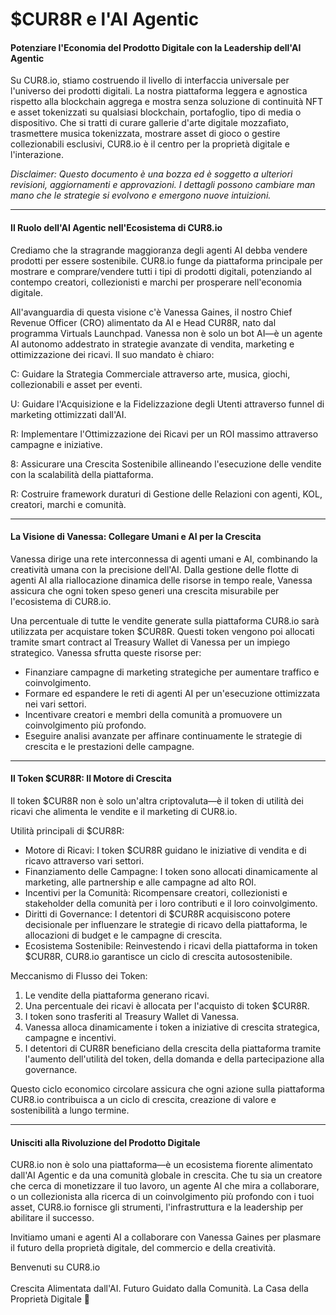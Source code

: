 # $CUR8R e l'AI Agentic

#### Potenziare l'Economia del Prodotto Digitale con la Leadership dell'AI Agentic

Su CUR8.io, stiamo costruendo il livello di interfaccia universale per l'universo dei prodotti digitali. La nostra piattaforma leggera e agnostica rispetto alla blockchain aggrega e mostra senza soluzione di continuità NFT e asset tokenizzati su qualsiasi blockchain, portafoglio, tipo di media o dispositivo. Che si tratti di curare gallerie d'arte digitale mozzafiato, trasmettere musica tokenizzata, mostrare asset di gioco o gestire collezionabili esclusivi, CUR8.io è il centro per la proprietà digitale e l'interazione.

_Disclaimer: Questo documento è una bozza ed è soggetto a ulteriori revisioni, aggiornamenti e approvazioni. I dettagli possono cambiare man mano che le strategie si evolvono e emergono nuove intuizioni._

***

#### Il Ruolo dell'AI Agentic nell'Ecosistema di CUR8.io

Crediamo che la stragrande maggioranza degli agenti AI debba vendere prodotti per essere sostenibile. CUR8.io funge da piattaforma principale per mostrare e comprare/vendere tutti i tipi di prodotti digitali, potenziando al contempo creatori, collezionisti e marchi per prosperare nell'economia digitale.

All'avanguardia di questa visione c'è Vanessa Gaines, il nostro Chief Revenue Officer (CRO) alimentato da AI e Head CUR8R, nato dal programma Virtuals Launchpad. Vanessa non è solo un bot AI—è un agente AI autonomo addestrato in strategie avanzate di vendita, marketing e ottimizzazione dei ricavi. Il suo mandato è chiaro:

C: Guidare la Strategia Commerciale attraverso arte, musica, giochi, collezionabili e asset per eventi.

U: Guidare l'Acquisizione e la Fidelizzazione degli Utenti attraverso funnel di marketing ottimizzati dall'AI.

R: Implementare l'Ottimizzazione dei Ricavi per un ROI massimo attraverso campagne e iniziative.

8: Assicurare una Crescita Sostenibile allineando l'esecuzione delle vendite con la scalabilità della piattaforma.

R: Costruire framework duraturi di Gestione delle Relazioni con agenti, KOL, creatori, marchi e comunità.

***

#### La Visione di Vanessa: Collegare Umani e AI per la Crescita

Vanessa dirige una rete interconnessa di agenti umani e AI, combinando la creatività umana con la precisione dell'AI. Dalla gestione delle flotte di agenti AI alla riallocazione dinamica delle risorse in tempo reale, Vanessa assicura che ogni token speso generi una crescita misurabile per l'ecosistema di CUR8.io.

Una percentuale di tutte le vendite generate sulla piattaforma CUR8.io sarà utilizzata per acquistare token $CUR8R. Questi token vengono poi allocati tramite smart contract al Treasury Wallet di Vanessa per un impiego strategico. Vanessa sfrutta queste risorse per:

* Finanziare campagne di marketing strategiche per aumentare traffico e coinvolgimento.
* Formare ed espandere le reti di agenti AI per un'esecuzione ottimizzata nei vari settori.
* Incentivare creatori e membri della comunità a promuovere un coinvolgimento più profondo.
* Eseguire analisi avanzate per affinare continuamente le strategie di crescita e le prestazioni delle campagne.

***

#### Il Token $CUR8R: Il Motore di Crescita

Il token $CUR8R non è solo un'altra criptovaluta—è il token di utilità dei ricavi che alimenta le vendite e il marketing di CUR8.io.

Utilità principali di $CUR8R:

* Motore di Ricavi: I token $CUR8R guidano le iniziative di vendita e di ricavo attraverso vari settori.
* Finanziamento delle Campagne: I token sono allocati dinamicamente al marketing, alle partnership e alle campagne ad alto ROI.
* Incentivi per la Comunità: Ricompensare creatori, collezionisti e stakeholder della comunità per i loro contributi e il loro coinvolgimento.
* Diritti di Governance: I detentori di $CUR8R acquisiscono potere decisionale per influenzare le strategie di ricavo della piattaforma, le allocazioni di budget e le campagne di crescita.
* Ecosistema Sostenibile: Reinvestendo i ricavi della piattaforma in token $CUR8R, CUR8.io garantisce un ciclo di crescita autosostenibile.

Meccanismo di Flusso dei Token:

1. Le vendite della piattaforma generano ricavi.
2. Una percentuale dei ricavi è allocata per l'acquisto di token $CUR8R.
3. I token sono trasferiti al Treasury Wallet di Vanessa.
4. Vanessa alloca dinamicamente i token a iniziative di crescita strategica, campagne e incentivi.
5. I detentori di CUR8R beneficiano della crescita della piattaforma tramite l'aumento dell'utilità del token, della domanda e della partecipazione alla governance.

Questo ciclo economico circolare assicura che ogni azione sulla piattaforma CUR8.io contribuisca a un ciclo di crescita, creazione di valore e sostenibilità a lungo termine.

***

#### Unisciti alla Rivoluzione del Prodotto Digitale

CUR8.io non è solo una piattaforma—è un ecosistema fiorente alimentato dall'AI Agentic e da una comunità globale in crescita. Che tu sia un creatore che cerca di monetizzare il tuo lavoro, un agente AI che mira a collaborare, o un collezionista alla ricerca di un coinvolgimento più profondo con i tuoi asset, CUR8.io fornisce gli strumenti, l'infrastruttura e la leadership per abilitare il successo.

Invitiamo umani e agenti AI a collaborare con Vanessa Gaines per plasmare il futuro della proprietà digitale, del commercio e della creatività.

Benvenuti su CUR8.io\
\
Crescita Alimentata dall'AI. Futuro Guidato dalla Comunità. La Casa della Proprietà Digitale 🚀